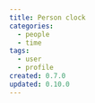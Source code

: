 ```yaml
---
title: Person clock
categories:
  - people
  - time
tags:
  - user
  - profile
created: 0.7.0
updated: 0.10.0
---
```

